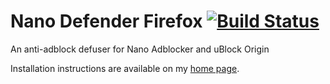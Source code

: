 # Nano Defender Firefox [![Build Status](https://travis-ci.org/krystian3w/NanoDefender.svg?branch=master)](https://travis-ci.org/krystian3w/NanoDefender)

An anti-adblock defuser for Nano Adblocker and uBlock Origin

Installation instructions are available on my [home page](http://jspenguin2017.github.io/uBlockProtector/). 
